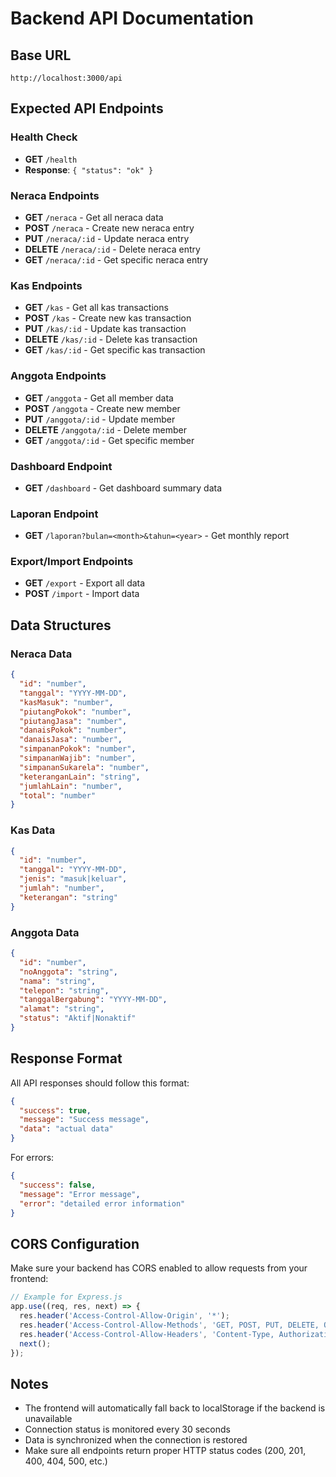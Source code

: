# Backend API Documentation

## Base URL
`http://localhost:3000/api`

## Expected API Endpoints

### Health Check
- **GET** `/health`
- **Response**: `{ "status": "ok" }`

### Neraca Endpoints
- **GET** `/neraca` - Get all neraca data
- **POST** `/neraca` - Create new neraca entry
- **PUT** `/neraca/:id` - Update neraca entry
- **DELETE** `/neraca/:id` - Delete neraca entry
- **GET** `/neraca/:id` - Get specific neraca entry

### Kas Endpoints
- **GET** `/kas` - Get all kas transactions
- **POST** `/kas` - Create new kas transaction
- **PUT** `/kas/:id` - Update kas transaction
- **DELETE** `/kas/:id` - Delete kas transaction
- **GET** `/kas/:id` - Get specific kas transaction

### Anggota Endpoints
- **GET** `/anggota` - Get all member data
- **POST** `/anggota` - Create new member
- **PUT** `/anggota/:id` - Update member
- **DELETE** `/anggota/:id` - Delete member
- **GET** `/anggota/:id` - Get specific member

### Dashboard Endpoint
- **GET** `/dashboard` - Get dashboard summary data

### Laporan Endpoint
- **GET** `/laporan?bulan=<month>&tahun=<year>` - Get monthly report

### Export/Import Endpoints
- **GET** `/export` - Export all data
- **POST** `/import` - Import data

## Data Structures

### Neraca Data
```json
{
  "id": "number",
  "tanggal": "YYYY-MM-DD",
  "kasMasuk": "number",
  "piutangPokok": "number",
  "piutangJasa": "number",
  "danaisPokok": "number",
  "danaisJasa": "number",
  "simpananPokok": "number",
  "simpananWajib": "number",
  "simpananSukarela": "number",
  "keteranganLain": "string",
  "jumlahLain": "number",
  "total": "number"
}
```

### Kas Data
```json
{
  "id": "number",
  "tanggal": "YYYY-MM-DD",
  "jenis": "masuk|keluar",
  "jumlah": "number",
  "keterangan": "string"
}
```

### Anggota Data
```json
{
  "id": "number",
  "noAnggota": "string",
  "nama": "string",
  "telepon": "string",
  "tanggalBergabung": "YYYY-MM-DD",
  "alamat": "string",
  "status": "Aktif|Nonaktif"
}
```

## Response Format

All API responses should follow this format:

```json
{
  "success": true,
  "message": "Success message",
  "data": "actual data"
}
```

For errors:
```json
{
  "success": false,
  "message": "Error message",
  "error": "detailed error information"
}
```

## CORS Configuration

Make sure your backend has CORS enabled to allow requests from your frontend:

```javascript
// Example for Express.js
app.use((req, res, next) => {
  res.header('Access-Control-Allow-Origin', '*');
  res.header('Access-Control-Allow-Methods', 'GET, POST, PUT, DELETE, OPTIONS');
  res.header('Access-Control-Allow-Headers', 'Content-Type, Authorization');
  next();
});
```

## Notes

- The frontend will automatically fall back to localStorage if the backend is unavailable
- Connection status is monitored every 30 seconds
- Data is synchronized when the connection is restored
- Make sure all endpoints return proper HTTP status codes (200, 201, 400, 404, 500, etc.)
